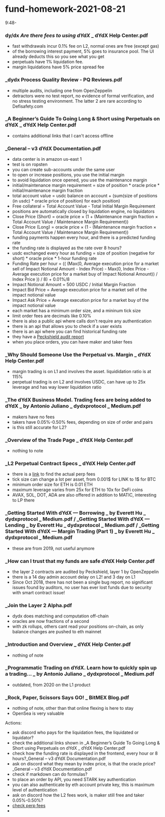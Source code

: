 # fund-homework-2021-08-21

9:48-

### dy/dx _Are there fees to using dYdX_ _ dYdX Help Center.pdf
- fast withdrawals incur 0.1% fee on L2, normal ones are free (except gas)
- of the borrowing interest payment, 5% goes to insurance pool. The UI already deducts this so you see what you get
- perpetuals have 1% liquidation fee.
- margin liquidations have 5% price spread fee


### _dydx Process Quality Review - PQ Reviews.pdf
- multiple audits, including one from OpenZeppelin
- detractors were no test report, no evidence of formal verification, and no stress testing environment. The latter 2 are rare according to Defisafety.com

### _A Beginner’s Guide To Going Long & Short using Perpetuals on dYdX _ dYdX Help Center.pdf
- contains additional links that I can't access offline

### _General – v3 dYdX Documentation.pdf
- data center is in amazon us-east 1
- test is on ropsten
- you can create sub-accounts under the same user
- to open or increase positions, you use the initial margin
- to avoid liquidation once opened, you use the maintenance margin
- initial/maintenance margin requirement = size of position * oracle price * initial/maintenance margin fraction
- total account value = usdc balance on account + (sum(size of positions (in usdc) * oracle price of position) for each position)
- Free collateral = Total Account Value - Total Initial Margin Requirement
- positions are automatically closed by liquidation engine, no liquidators
- Close Price (Short) = oracle price × (1 + (Maintenance margin fraction × Total Account Value / Maintenance Margin Requirement))
- Close Price (Long) = oracle price × (1 - (Maintenance margin fraction × Total Account Value / Maintenance Margin Requirement))
- funding payments happen every hour, and there is a predicted funding rate
- the funding rate is displayed as the rate over 8 hours?
- usdc exchanged every hour as funding = size of position (negative for short) * oracle price * 1-hour funding rate
- Funding Rate per hour = (( (Max(0, Average execution price for a market sell of Impact Notional Amount - Index Price) - Max(0, Index Price - Average execution price for a market buy of Impact Notional Amount)) / Index Price
)) / 8) + 0.01%/8
- Impact Notional Amount = 500 USDC / Initial Margin Fraction
- Impact Bid Price = Average execution price for a market sell of the impact notional value
- Impact Ask Price = Average execution price for a market buy of the impact notional value
- each market has a minimum order size, and a mininum tick size
- limit order fees are decimals like 0.10%
- there is also a public api where calls don't require any authentication
- there is an api that allows you to check if a user exists
- there is an api where you can find historical funding rate
- they have a [Peckshield audit report](https://github.com/starkware-libs/starkex-contracts/blob/master/audit/StarkPerpetual_v1.0_Audit_Report.pdf)
- when you place orders, you can have maker and taker fees

### _Why Should Someone Use the Perpetual vs. Margin _ dYdX Help Center.pdf
- margin trading is on L1 and involves the asset. liquididation ratio is at 115%
- perpetual trading is on L2 and involves USDC, can have up to 25x leverage and has way lower liquidation ratio

### _The dYdX Business Model. Trading fees are being added to dYdX _ by Antonio Juliano _ dydxprotocol _ Medium.pdf
- makers have no fees
- takers have 0.05%-0.50% fees, depending on size of order and pairs
- is this still accurate for L2?

### _Overview of the Trade Page _ dYdX Help Center.pdf
- nothing to note

### _L2 Perpetual Contract Specs _ dYdX Help Center.pdf
- there is a [link](https://help.dydx.exchange/en/articles/4798040-perpetual-trade-fees) to find the actual perp fees
- tick size can change a lot per asset, from 0.001$ for LINK to 1$ for BTC
- minimum order size for ETH is 0.01 ETH
- maximum leverage varies from 25x for ETH to 10x for DeFi coins
- AVAX, SOL, DOT, ADA are also offered in addition to MATIC, interesting to LP there

### _Getting Started With dYdX — Borrowing _ by Everett Hu _ dydxprotocol _ Medium.pdf / _Getting Started With dYdX — Lending _ by Everett Hu _ dydxprotocol _ Medium.pdf / _Getting Started With dYdX — Margin Trading (Part 1) _ by Everett Hu _ dydxprotocol _ Medium.pdf
- these are from 2019, not useful anymore

### _How can I trust that my funds are safe  dYdX Help Center.pdf
- the layer 2 contracts are audited by Peckshield, layer 1 by OpenZeppelin
- there is a 14 day admin account delay on L2! and 3 day on L1
- Since Oct 2018, there has not been a single bug report, no significant issues found by auditors, no user has ever lost funds due to security with smart contract issue!

### _Join the Layer 2 Alpha.pdf
- dydx does matching and computation off-chain
- oracles are now fractions of a second
- with zk rollups, others cant read your positions on-chain, as only balance changes are pushed to eth mainnet

### _Introduction and Overview _ dYdX Help Center.pdf
- nothing of note

### _Programmatic Trading on dYdX. Learn how to quickly spin up a trading… _ by Antonio Juliano _ dydxprotocol _ Medium.pdf
- outdated, from 2020 on the L1 product

### _Rock, Paper, Scissors Says GO! _ BitMEX Blog.pdf
- nothing of note, other than that online flexing is here to stay
- OpenSea is very valuable

Actions:
- ask discord who pays for the liquidation fees, the liquidated or liquidator?
- check the additional links shown in _A Beginner’s Guide To Going Long & Short using Perpetuals on dYdX _ dYdX Help Center.pdf
- check how the funding rate is displayed in the frontend, every hour or 8 hours?_General – v3 dYdX Documentation.pdf
- ask on discord what they mean by index price, is that the oracle price? _General – v3 dYdX Documentation.pdf
- check if markdown can do formulas?
- to place an order by API, you need STARK key authentication
- you can also authenticate by eth account private key, this is maximum level of authentication
- ask on discord how the L2 fees work, is maker still free and taker 0.05%-0.50%?
- [check perp fees](https://help.dydx.exchange/en/articles/4798040-perpetual-trade-fees)
- 

